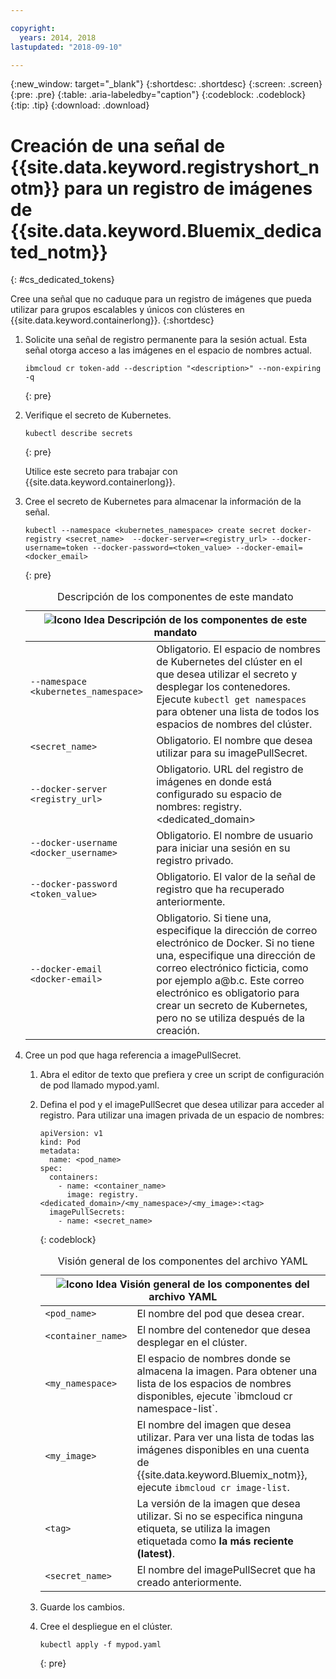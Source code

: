 ```yaml
---

copyright:
  years: 2014, 2018
lastupdated: "2018-09-10"

---
```


{:new_window: target="_blank"}
{:shortdesc: .shortdesc}
{:screen: .screen}
{:pre: .pre}
{:table: .aria-labeledby="caption"}
{:codeblock: .codeblock}
{:tip: .tip}
{:download: .download}





# Creación de una señal de {{site.data.keyword.registryshort_notm}} para un registro de imágenes de {{site.data.keyword.Bluemix_dedicated_notm}}
{: #cs_dedicated_tokens}

Cree una señal que no caduque para un registro de imágenes que pueda utilizar para grupos escalables y únicos con clústeres en {{site.data.keyword.containerlong}}.
{:shortdesc}

1.  Solicite una señal de registro permanente para la sesión actual. Esta señal otorga acceso a las imágenes en el espacio de nombres actual.
    ```
    ibmcloud cr token-add --description "<description>" --non-expiring -q
    ```
    {: pre}

2.  Verifique el secreto de Kubernetes.

    ```
    kubectl describe secrets
    ```
    {: pre}

    Utilice este secreto para trabajar con {{site.data.keyword.containerlong}}.

3.  Cree el secreto de Kubernetes para almacenar la información de la señal.

    ```
    kubectl --namespace <kubernetes_namespace> create secret docker-registry <secret_name>  --docker-server=<registry_url> --docker-username=token --docker-password=<token_value> --docker-email=<docker_email>
    ```
    {: pre}

    <table>
    <caption>Descripción de los componentes de este mandato</caption>
    <thead>
    <th colspan=2><img src="images/idea.png" alt="Icono Idea"/> Descripción de los componentes de este mandato</th>
    </thead>
    <tbody>
    <tr>
    <td><code>--namespace &lt;kubernetes_namespace&gt;</code></td>
    <td>Obligatorio. El espacio de nombres de Kubernetes del clúster en el que desea utilizar el secreto y desplegar los contenedores. Ejecute <code>kubectl get namespaces</code> para obtener una lista de todos los espacios de nombres del clúster.</td>
    </tr>
    <tr>
    <td><code>&lt;secret_name&gt;</code></td>
    <td>Obligatorio. El nombre que desea utilizar para su imagePullSecret.</td>
    </tr>
    <tr>
    <td><code>--docker-server &lt;registry_url&gt;</code></td>
    <td>Obligatorio. URL del registro de imágenes en donde está configurado su espacio de nombres: registry.&lt;dedicated_domain&gt;</li></ul></td>
    </tr>
    <tr>
    <td><code>--docker-username &lt;docker_username&gt;</code></td>
    <td>Obligatorio. El nombre de usuario para iniciar una sesión en su registro privado.</td>
    </tr>
    <tr>
    <td><code>--docker-password &lt;token_value&gt;</code></td>
    <td>Obligatorio. El valor de la señal de registro que ha recuperado anteriormente.</td>
    </tr>
    <tr>
    <td><code>--docker-email &lt;docker-email&gt;</code></td>
    <td>Obligatorio. Si tiene una, especifique la dirección de correo electrónico de Docker. Si no tiene una, especifique una dirección de correo electrónico ficticia, como por ejemplo a@b.c. Este correo electrónico es obligatorio para crear un secreto de Kubernetes, pero no se utiliza después de la creación.</td>
    </tr>
    </tbody></table>

4.  Cree un pod que haga referencia a imagePullSecret.

    1.  Abra el editor de texto que prefiera y cree un script de configuración de pod llamado mypod.yaml.
    2.  Defina el pod y el imagePullSecret que desea utilizar para acceder al registro. Para utilizar una imagen privada de un espacio de nombres:

        ```
        apiVersion: v1
        kind: Pod
        metadata:
          name: <pod_name>
        spec:
          containers:
            - name: <container_name>
              image: registry.<dedicated_domain>/<my_namespace>/<my_image>:<tag>
          imagePullSecrets:
            - name: <secret_name>
        ```
        {: codeblock}

        <table>
        <caption>Visión general de los componentes del archivo YAML</caption>
        <thead>
        <th colspan=2><img src="images/idea.png" alt="Icono Idea"/> Visión general de los componentes del archivo YAML</th>
        </thead>
        <tbody>
        <tr>
        <td><code>&lt;pod_name&gt;</code></td>
        <td>El nombre del pod que desea crear.</td>
        </tr>
        <tr>
        <td><code>&lt;container_name&gt;</code></td>
        <td>El nombre del contenedor que desea desplegar en el clúster.</td>
        </tr>
        <tr>
        <td><code>&lt;my_namespace&gt;</code></td>
        <td>El espacio de nombres donde se almacena la imagen. Para obtener una lista de los espacios de nombres disponibles, ejecute `ibmcloud cr namespace-list`.</td>
        </tr>
        <td><code>&lt;my_image&gt;</code></td>
        <td>El nombre del imagen que desea utilizar. Para ver una lista de todas las imágenes disponibles en una cuenta de {{site.data.keyword.Bluemix_notm}}, ejecute <code>ibmcloud cr image-list</code>.</td>
        </tr>
        <tr>
        <td><code>&lt;tag&gt;</code></td>
        <td>La versión de la imagen que desea utilizar. Si no se especifica ninguna etiqueta, se utiliza la imagen etiquetada como <strong>la más reciente (latest)</strong>.</td>
        </tr>
        <tr>
        <td><code>&lt;secret_name&gt;</code></td>
        <td>El nombre del imagePullSecret que ha creado anteriormente.</td>
        </tr>
        </tbody></table>

    3.  Guarde los cambios.

    4.  Cree el despliegue en el clúster.

          ```
          kubectl apply -f mypod.yaml
          ```
          {: pre}

